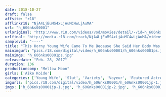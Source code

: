 ```yaml
---
date: 2018-10-27
draft: false
affsite: "r18"
afflinkr18: "NjA4LjEuMS4xLjAuMC4wLjAuMA"
url: "h_606nks00001"
urloriginal: "http://www.r18.com/videos/vod/movies/detail/-/id=h_606nks00001"
urlfinal: "http://media.r18.com/track/NjA4LjEuMS4xLjAuMC4wLjAuMA/videos/vod/movies/detail/-/id=h_606nks00001"
samplevid: "----"
title: "This Horny Young Wife Came To Me Because She Said Her Body Was Throbbing With Lust During Her Ovulation Period, So I Had Raw Fucking Creampies With Her Darling, I'm Sorry, But I'm Having Orgasmic Ovulating Sex Without You!! Aiko Koide"
mainimgurl: "pics.r18.com/digital/video/h_606nks00001/h_606nks00001ps.jpg"
mainimgs: "h_606nks00001ps.jpg"
releasedate: "Feb. 28, 2017"
duration: 136
productioncomp: "Mellow Moon"
girls: ['Aiko Koide']
categories: ['Young Wife', 'Slut', 'Variety', 'Voyeur', 'Featured Actress', 'Cheating Wife', 'Masturbation', 'Urination', 'Hi-Def']
imgurls: ['pics.r18.com/digital/video/h_606nks00001/h_606nks00001jp-1.jpg', 'pics.r18.com/digital/video/h_606nks00001/h_606nks00001jp-2.jpg', 'pics.r18.com/digital/video/h_606nks00001/h_606nks00001jp-3.jpg', 'pics.r18.com/digital/video/h_606nks00001/h_606nks00001jp-4.jpg', 'pics.r18.com/digital/video/h_606nks00001/h_606nks00001jp-5.jpg', 'pics.r18.com/digital/video/h_606nks00001/h_606nks00001jp-6.jpg', 'pics.r18.com/digital/video/h_606nks00001/h_606nks00001jp-7.jpg', 'pics.r18.com/digital/video/h_606nks00001/h_606nks00001jp-8.jpg', 'pics.r18.com/digital/video/h_606nks00001/h_606nks00001jp-9.jpg', 'pics.r18.com/digital/video/h_606nks00001/h_606nks00001jp-10.jpg', 'pics.r18.com/digital/video/h_606nks00001/h_606nks00001jp-11.jpg', 'pics.r18.com/digital/video/h_606nks00001/h_606nks00001jp-12.jpg', 'pics.r18.com/digital/video/h_606nks00001/h_606nks00001jp-13.jpg', 'pics.r18.com/digital/video/h_606nks00001/h_606nks00001jp-14.jpg', 'pics.r18.com/digital/video/h_606nks00001/h_606nks00001jp-15.jpg', 'pics.r18.com/digital/video/h_606nks00001/h_606nks00001jp-16.jpg', 'pics.r18.com/digital/video/h_606nks00001/h_606nks00001jp-17.jpg', 'pics.r18.com/digital/video/h_606nks00001/h_606nks00001jp-18.jpg', 'pics.r18.com/digital/video/h_606nks00001/h_606nks00001jp-19.jpg', 'pics.r18.com/digital/video/h_606nks00001/h_606nks00001jp-20.jpg']
imgs: ['h_606nks00001jp-1.jpg', 'h_606nks00001jp-2.jpg', 'h_606nks00001jp-3.jpg', 'h_606nks00001jp-4.jpg', 'h_606nks00001jp-5.jpg', 'h_606nks00001jp-6.jpg', 'h_606nks00001jp-7.jpg', 'h_606nks00001jp-8.jpg', 'h_606nks00001jp-9.jpg', 'h_606nks00001jp-10.jpg', 'h_606nks00001jp-11.jpg', 'h_606nks00001jp-12.jpg', 'h_606nks00001jp-13.jpg', 'h_606nks00001jp-14.jpg', 'h_606nks00001jp-15.jpg', 'h_606nks00001jp-16.jpg', 'h_606nks00001jp-17.jpg', 'h_606nks00001jp-18.jpg', 'h_606nks00001jp-19.jpg', 'h_606nks00001jp-20.jpg']
---
```

